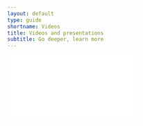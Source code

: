 ```yaml
---
layout: default
type: guide
shortname: Videos
title: Videos and presentations
subtitle: Go deeper, learn more
---
```


<div class="video">
<iframe src="//www.youtube.com/embed/videoseries?list=PLRAVCSU_HVYu-zlRaqArF8Ytwz1jlMOIM" frameborder="0" allowfullscreen=""></iframe>
</div>
